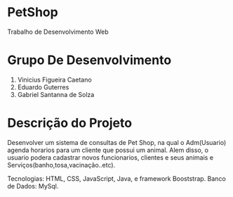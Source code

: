 # PetShop
Trabalho de Desenvolvimento Web

# Grupo De Desenvolvimento
1. Vinicius Figueira Caetano
2. Eduardo Guterres
3. Gabriel Santanna de Solza

# Descrição  do Projeto
Desenvolver um sistema de consultas de Pet Shop, na qual o Adm(Usuario) agenda horarios para um cliente que possui um animal. Alem disso, o usuario podera cadastrar novos funcionarios, clientes e seus animais e Serviços(banho,tosa,vacinação..etc).  

Tecnologias: HTML, CSS, JavaScript, Java, e framework Booststrap.
Banco de Dados: MySql.

